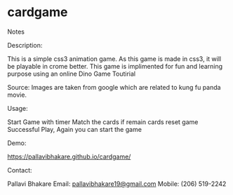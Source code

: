 # cardgame
Notes

Description:

This is a simple css3 animation game. 
As this game is made in css3, it will be playable in crome better. 
This game is implimented for fun and learning purpose using an online Dino Game Toutirial

Source:
Images are taken from google which are related to kung fu panda movie.

Usage:

Start Game with timer
Match the cards if remain cards reset game
Successful Play, Again you can start the game

Demo:

https://pallavibhakare.github.io/cardgame/

Contact:

Pallavi Bhakare
Email: pallavibhakare19@gmail.com
Mobile: (206) 519-2242